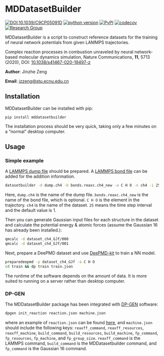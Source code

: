 # MDDatasetBuilder

[![DOI:10.1039/C9CP05091D](https://zenodo.org/badge/DOI/10.1038/s41467-020-19497-z.svg)](https://doi.org/10.1038/s41467-020-19497-z)
[![python version](https://img.shields.io/pypi/pyversions/mddatasetbuilder.svg?logo=python&logoColor=white)](https://pypi.org/project/mddatasetbuilder)
[![PyPI](https://img.shields.io/pypi/v/mddatasetbuilder.svg)](https://pypi.org/project/mddatasetbuilder)
[![codecov](https://codecov.io/gh/njzjz/mddatasetbuilder/branch/master/graph/badge.svg)](https://codecov.io/gh/njzjz/mddatasetbuilder)
[![Research Group](https://img.shields.io/website-up-down-green-red/https/computchem.cn.svg?label=Research%20Group)](https://computchem.cn)

MDDatasetBuilder is a script to construct reference datasets for the training of neural network potentials from given LAMMPS trajectories.

Complex reaction processes in combustion unraveled by neural network-based molecular dynamics simulation, Nature Communications, **11**, 5713 (2020), DOI: [10.1038/s41467-020-19497-z](https://doi.org/10.1038/s41467-020-19497-z)

**Author**: Jinzhe Zeng

**Email**: jzzeng@stu.ecnu.edu.cn

## Installation

MDDatasetBuilder can be installed with pip:

```
pip install mddatasetbuilder
```

The installation process should be very quick, taking only a few minutes on a “normal” desktop computer. 

## Usage
### Simple example

A [LAMMPS dump file](https://lammps.sandia.gov/doc/dump.html) should be prepared. A [LAMMPS bond file](http://lammps.sandia.gov/doc/fix_reax_bonds.html) can be added for the addition information.

```bash
datasetbuilder -d dump.ch4 -b bonds.reaxc.ch4_new -a C H O -n ch4 -i 25
```

Here, `dump.ch4` is the name of the dump file. `bonds.reaxc.ch4_new` is the name of the bond file, which is optional. `C H O` is the element in the trajectory. `ch4` is the name of the dataset. `25` means the time step interval and the default value is 1.

Then you can generate Gaussian input files for each structure in the dataset and calculate the potential energy & atomic forces (assume the Gaussian 16 has already been installed.):

```bash
qmcalc -d dataset_ch4_GJf/000
qmcalc -d dataset_ch4_GJf/001
```

Next, prepare a DeePMD dataset and use [DeePMD-kit](https://github.com/deepmodeling/deepmd-kit) to train a NN model.

```bash
preparedeepmd -p dataset_ch4_GJf -a C H O
cd train && dp train train.json
```

The runtime of the software depends on the amount of data. It is more suited to running on a server rather than desktop computer.

### DP-GEN
The MDDatasetBuilder package has been integrated with [DP-GEN](https://github.com/deepmodeling/dpgen) software:
```bash
dpgen init_reaction reaction.json machine.json
```
where an example of `reaction.json` can be found [here](https://github.com/deepmodeling/dpgen/blob/v0.9.1/examples/init/reaction.json), and `machine.json` should include the following keys:
`reaxff_command`, `reaxff_resources`, `reaxff_machine`, `build_command`, `build_resources`, `build_machine`, `fp_command`, `fp_resources`, `fp_machine`, and `fp_group_size`.
`reaxff_command` is the LAMMPS command, `build_command` is the MDDatasetbuilder command, and `fp_command` is the Gaussian 16 command.
